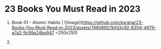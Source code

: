 # 23 Books You Must Read in 2023
1. Book-01 - Atomic Habits | ![image](https://github.com/psrana/23-Books-You-Must-Read-in-2023/assets/7460892/1bfd3c92-8304-4979-a7a2-9c99a24be947 =250x250)

2. 

